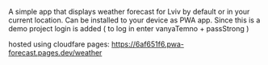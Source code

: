 A simple app that displays weather forecast for Lviv by default or in your current location. Can be installed to your device as PWA app.
Since this is a demo project login is added ( to log in enter vanyaTemno + passStrong )

hosted using cloudfare pages: https://6af651f6.pwa-forecast.pages.dev/weather
